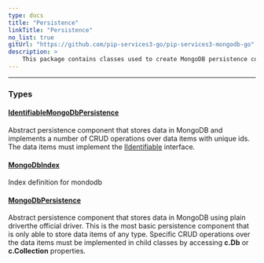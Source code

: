 ```yaml
---
type: docs
title: "Persistence"
linkTitle: "Persistence"
no_list: true
gitUrl: "https://github.com/pip-services3-go/pip-services3-mongodb-go"
description: >
    This package contains classes used to create MongoDB persistence components.
---
```

---

<div class="module-body"> 

### Types

#### [IdentifiableMongoDbPersistence](identifiable_mongodb_persistence)
Abstract persistence component that stores data in MongoDB
and implements a number of CRUD operations over data items with unique ids.
The data items must implement the [IIdentifiable](../../../commons/data/iidentifiable) interface.

#### [MongoDbIndex](mongodb_index)
Index definition for mondodb

#### [MongoDbPersistence](mongodb_persistence)
Abstract persistence component that stores data in MongoDB using plain driverthe official driver.
This is the most basic persistence component that is only
able to store data items of any type. Specific CRUD operations
over the data items must be implemented in child classes by
accessing **c.Db** or **c.Collection** properties.

</div>
